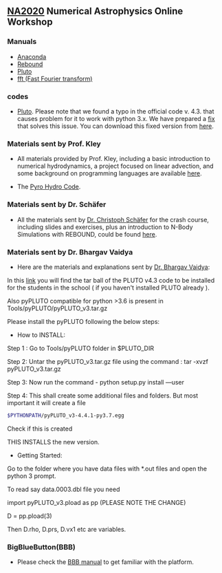 ## [NA2020](https://na2020.onrender.com/) Numerical Astrophysics Online Workshop

### Manuals

- [Anaconda](https://github.com/Shenavar/Anaconda-Installation.md/blob/master/Anaconda%20Installation.md)
- [Rebound](manuals/rebound.md)
- [Pluto](https://github.com/nghafourian/test/blob/master/Pluto.md)
- [fft (Fast Fourier transform)](https://github.com/Shenavar/Anaconda-Installation.md/blob/master/fftw3.md)

### codes

- [Pluto](http://plutocode.ph.unito.it/). Please note that we found a typo in the official code v. 4.3. that causes problem for it to work with python 3.x. We have prepared a [fix](codes/patch_define_problem) that solves this issue. You can download this fixed version from [here](https://github.com/astrofum/na2020/raw/master/codes/PLUTO.tar.gz).

### Materials sent by Prof. Kley
- All materials provided by Prof. Kley, including a basic introduction to numerical hydrodynamics, a project focused on linear advection, and some background on programming languages are available [here](https://www.tat.physik.uni-tuebingen.de/~kley/talks/mashad/index.html).

- The [Pyro Hydro Code](https://pyro2.readthedocs.io/en/latest/).

### Materials sent by Dr. Schäfer
- All the materials sent by [Dr. Christoph Schäfer](https://www.tat.physik.uni-tuebingen.de/~schaefer/) for the crash course, including slides and exercises, plus an introduction to N-Body Simulations with REBOUND, could be found [here](https://www.tat.physik.uni-tuebingen.de/~schaefer/teach/fum2020/).


### Materials sent by Dr. Bhargav Vaidya
- Here are the materials and explanations sent by [Dr. Bhargav Vaidya](http://www.iiti.ac.in/people/~bvaidya/index.html): 

In this [link](https://github.com/astrofum/na2020/blob/master/PLUTO_4.3_Mashhad2020.tar.gz) you will find the tar ball of the PLUTO v4.3 code to be installed for the students in the school ( if you haven't installed PLUTO already ).

Also pyPLUTO compatible for python >3.6 is present in Tools/pyPLUTO/pyPLUTO_v3.tar.gz 

Please install the pyPLUTO following the below steps:

- How to INSTALL:

Step 1 : Go to Tools/pyPLUTO folder in $PLUTO_DIR

Step 2:  Untar the pyPLUTO_v3.tar.gz file using the command : tar -xvzf pyPLUTO_v3.tar.gz

Step 3:  Now run the command - python setup.py install —user

Step 4: This shall create some additional files and folders. But most important it will create a file
```sh
$PYTHONPATH/pyPLUTO_v3-4.4.1-py3.7.egg
````

Check if this is created 

THIS INSTALLS the new version. 

- Getting Started:

Go to the folder where you have data files with *.out files and open the python 3 prompt. 

To read say data.0003.dbl file you need

import pyPLUTO_v3.pload as pp (PLEASE NOTE THE CHANGE)

D = pp.pload(3)

Then D.rho, D.prs, D.vx1 etc are variables. 



### BigBlueButton(BBB)

- Please check the [BBB manual](https://github.com/astrofum/na2020/blob/master/BigBlueButton.pdf) to get familiar with the platform.  
